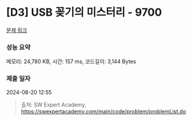 # [D3] USB 꽂기의 미스터리 - 9700 

[문제 링크](https://swexpertacademy.com/main/code/problem/problemDetail.do?contestProbId=AXDNEA3aaU0DFAVX) 

### 성능 요약

메모리: 24,780 KB, 시간: 157 ms, 코드길이: 3,144 Bytes

### 제출 일자

2024-08-20 12:55



> 출처: SW Expert Academy, https://swexpertacademy.com/main/code/problem/problemList.do
